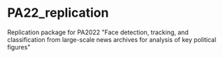 # PA22_replication
Replication package for PA2022 "Face detection, tracking, and classification from large-scale news archives for analysis of key political figures" 
